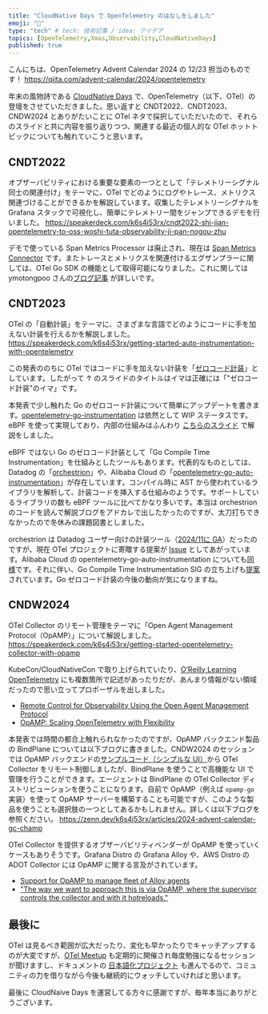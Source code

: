 ```yaml
---
title: "CloudNative Days で OpenTelemetry のはなしをしました"
emoji: "🤶"
type: "tech" # tech: 技術記事 / idea: アイデア
topics: [OpenTelemetry,Xmas,Observability,CloudNativeDays]
published: true
---
```


こんにちは、OpenTelemetry Advent Calendar 2024 の 12/23 担当のものです！
https://qiita.com/advent-calendar/2024/opentelemetry

年末の風物詩である [CloudNative Days](https://cloudnativedays.jp/) で、OpenTelemetry（以下、OTel）の登壇をさせていただきました。思い返すと CNDT2022、CNDT2023、CNDW2024 とありがたいことに OTel ネタで採択していただいたので、それらのスライドと共に内容を振り返りつつ、関連する最近の個人的な OTel ホットトピックについても触れていこうと思います。

## CNDT2022
オブザーバビリティにおける重要な要素の一つととして「テレメトリーシグナル同士の関連付け」をテーマに、OTel でどのようにログやトレース、メトリクス関連づけることができるかを解説しています。収集したテレメトリーシグナルを Grafana スタックで可視化し、簡単にテレメトリー間をジャンプできるデモを行いました。
https://speakerdeck.com/k6s4i53rx/cndt2022-shi-jian-opentelemetry-to-oss-woshi-tuta-observability-ji-pan-nogou-zhu

デモで使っている Span Metrics Processor は廃止され、現在は [Span Metrics Connector](https://github.com/open-telemetry/opentelemetry-collector-contrib/tree/main/connector/spanmetricsconnector) です。またトレースとメトリクスを関連付けるエグザンプラーに関しては、OTel Go SDK の機能として取得可能になりました。これに関しては ymotongpoo さんの[ブログ記事](https://zenn.dev/google_cloud_jp/articles/20240305-trace-exemplar) が詳しいです。

## CNDT2023
OTel の「自動計装」をテーマに、さまざまな言語でどのようにコードに手を加えない計装を行えるかを解説しました。
https://speakerdeck.com/k6s4i53rx/getting-started-auto-instrumentation-with-opentelemetry

この発表ののちに OTel ではコードに手を加えない計装を「[ゼロコード計装](https://opentelemetry.io/docs/zero-code/)」としています。したがって ↑ のスライドのタイトルはイマは正確には「"ゼロコード計装"のイマ」です。

本発表で少し触れた Go のゼロコード計装について簡単にアップデートを書きます。[opentelemetry-go-instrumentation](https://github.com/open-telemetry/opentelemetry-go-instrumentation) は依然として WIP ステータスです。eBPF を使って実現しており、内部の仕組みはふんわり [こちらのスライド](https://speakerdeck.com/k6s4i53rx/getting-started-opentelemetry-operator-on-kubernetes) で解説をしました。

eBPF ではない Go のゼロコード計装として「Go Compile Time Instrumentation」を仕組みとしたツールもあります。代表的なものとしては、Datadog の「[orchestrion](https://github.com/DataDog/orchestrion)」や、Alibaba Cloud の「[opentelemetry-go-auto-instrumentation](https://github.com/alibaba/opentelemetry-go-auto-instrumentation)」が存在しています。コンパイル時に AST から使われているライブラリを解析して、計装コードを挿入する仕組みのようです。サポートしているライブラリの数も eBPF ツールに比べてかなり多いです。本当は orchestrion のコードを読んで解説ブログをアドカレで出したかったのですが、太刀打ちできなかったので冬休みの課題図書としました。

orchestrion は Datadog ユーザー向けの計装ツール（[2024/11に GA](https://github.com/DataDog/orchestrion/releases/tag/v1.0.0)）だったのですが、現在 OTel プロジェクトに寄贈する提案が [Issue](https://github.com/open-telemetry/community/issues/2497) としてあがっています。Alibaba Cloud の opentelemetry-go-auto-instrumentation についても[同様](https://github.com/open-telemetry/community/issues/2344)です。それに伴い、Go Compile Time Instrumentation SIG の立ち上げも[提案](https://github.com/open-telemetry/community/pull/2490)されています。Go ゼロコード計装の今後の動向が気になりますね。

## CNDW2024
OTel Collector のリモート管理をテーマに「Open Agent Management Protocol（OpAMP）」について解説しました。
https://speakerdeck.com/k6s4i53rx/getting-started-opentelemetry-collector-with-opamp

KubeCon/CloudNativeCon で取り上げられていたり、[O’Reilly Learning OpenTelemetry](https://www.amazon.co.jp/Learning-OpenTelemetry-Setting-Operating-Observability-ebook/dp/B0CXC87NF3) にも複数箇所で記述があったりだが、あんまり情報がない領域だったので思い立ってプロポーザルを出しました。
- [Remote Control for Observability Using the Open Agent Management Protocol](https://kccncna2023.sched.com/event/1R2sr)
- [OpAMP: Scaling OpenTelemetry with Flexibility](https://kccncossaidevchn2024.sched.com/event/1eYZt/opamp-scaling-opentelemetry-with-flexibility-opampdaepopentelemetry-husni-alhamdani-cncf-ambassador-herbert-sianturi-krom-bank-indonesia)

本発表では時間の都合上触れられなかったのですが、OpAMP バックエンド製品の BindPlane については以下ブログに書きました。CNDW2024 のセッションでは OpAMP バックエンドの[サンプルコード（シンプルな UI）](https://github.com/open-telemetry/opamp-go/tree/main/internal/examples/server)から OTel Collector をリモート制御しましたが、BindPlane を使うことで高機能な UI で管理を行うことができます。エージェントは BindPlane の OTel Collector ディストリビューションを使うことになります。自前で OpAMP（例えば `opamp-go` 実装）を使って OpAMP サーバーを構築することも可能ですが、このような製品を使うことも選択肢の一つとしてあるかもしれません。詳しくは以下ブログを参照ください。
https://zenn.dev/k6s4i53rx/articles/2024-advent-calendar-gc-champ

OTel Collector を提供するオブザーバビリティベンダーが OpAMP を使っていくケースもありそうです。Grafana Distro の Grafana Alloy や、AWS Distro の ADOT Collector には OpAMP に関する言及がされています。
- [Support for OpAMP to manage fleet of Alloy agents](https://github.com/grafana/alloy/issues/1236)
- ["The way we want to approach this is via OpAMP, where the supervisor controls the collector and with it hotreloads."](https://github.com/aws-observability/aws-otel-collector/issues/2402)

## 最後に
OTel は見るべき範囲が広大だったり、変化も早かったりでキャッチアップするのが大変ですが、[OTel Meetup](https://opentelemetry.connpass.com/) も定期的に開催され毎度勉強になるセッションが聞けますし、ドキュメントの [日本語化プロジェクト](https://opentelemetry.io/ja/) も進んでるので、コミュニティの力を借りながら今後も継続的にウォッチしていければと思います。

最後に CloudNaive Days を運営してる方々に感謝ですが、毎年本当にありがとうございます。